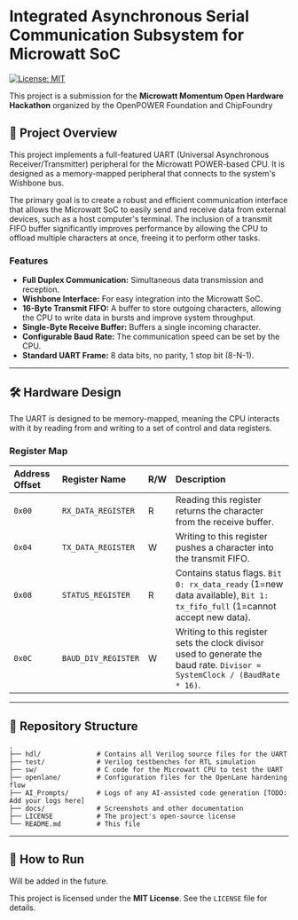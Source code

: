 #  Integrated Asynchronous Serial Communication Subsystem for Microwatt SoC

[![License: MIT](https://img.shields.io/badge/License-MIT-yellow.svg)](https://opensource.org/licenses/MIT)

This project is a submission for the **Microwatt Momentum Open Hardware Hackathon** organized by the OpenPOWER Foundation and ChipFoundry

## 📖 Project Overview

This project implements a full-featured UART (Universal Asynchronous Receiver/Transmitter) peripheral for the Microwatt POWER-based CPU. It is designed as a memory-mapped peripheral that connects to the system's Wishbone bus.

The primary goal is to create a robust and efficient communication interface that allows the Microwatt SoC to easily send and receive data from external devices, such as a host computer's terminal. The inclusion of a transmit FIFO buffer significantly improves performance by allowing the CPU to offload multiple characters at once, freeing it to perform other tasks.

### Features
* **Full Duplex Communication:** Simultaneous data transmission and reception.
* **Wishbone Interface:** For easy integration into the Microwatt SoC.
* **16-Byte Transmit FIFO:** A buffer to store outgoing characters, allowing the CPU to write data in bursts and improve system throughput.
* **Single-Byte Receive Buffer:** Buffers a single incoming character.
* **Configurable Baud Rate:** The communication speed can be set by the CPU.
* **Standard UART Frame:** 8 data bits, no parity, 1 stop bit (8-N-1).

---

## 🛠️ Hardware Design

The UART is designed to be memory-mapped, meaning the CPU interacts with it by reading from and writing to a set of control and data registers.

### Register Map

| Address Offset | Register Name         | R/W | Description                                                                                                                              |
| :------------- | :-------------------- | :-- | :--------------------------------------------------------------------------------------------------------------------------------------- |
| `0x00`         | `RX_DATA_REGISTER`    | R   | Reading this register returns the character from the receive buffer.                                                                     |
| `0x04`         | `TX_DATA_REGISTER`    | W   | Writing to this register pushes a character into the transmit FIFO.                                                                      |
| `0x08`         | `STATUS_REGISTER`     | R   | Contains status flags. `Bit 0: rx_data_ready` (1=new data available), `Bit 1: tx_fifo_full` (1=cannot accept new data).                  |
| `0x0C`         | `BAUD_DIV_REGISTER`   | W   | Writing to this register sets the clock divisor used to generate the baud rate. `Divisor = SystemClock / (BaudRate * 16)`.             |

---

## 📂 Repository Structure

```
.
├── hdl/              # Contains all Verilog source files for the UART
├── test/             # Verilog testbenches for RTL simulation
├── sw/               # C code for the Microwatt CPU to test the UART
├── openlane/         # Configuration files for the OpenLane hardening flow
├── AI_Prompts/       # Logs of any AI-assisted code generation [TODO: Add your logs here]
├── docs/             # Screenshots and other documentation
├── LICENSE           # The project's open-source license
└── README.md         # This file
```

---

## 🚀 How to Run

Will be added in the future.

This project is licensed under the **MIT License**. See the `LICENSE` file for details.
